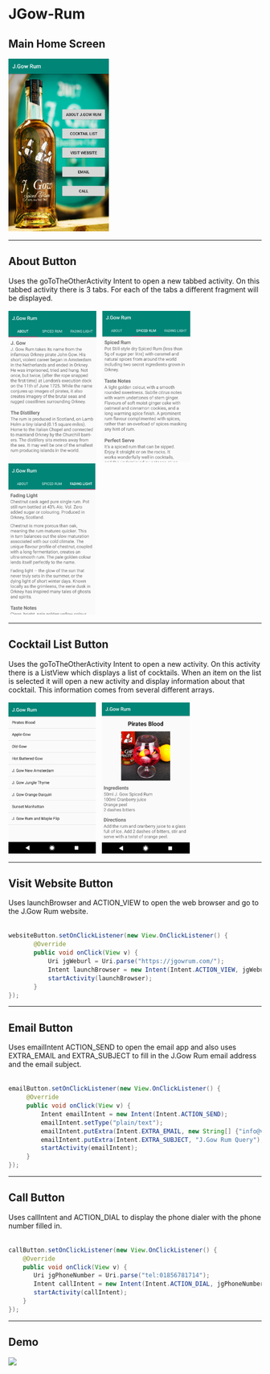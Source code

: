 # JGow-Rum

<h2>Main Home Screen</h2>

<img src="/Screenshots/image1.png" width="200"/>

---

<h2>About Button</h2>
Uses the goToTheOtherActivity Intent to open a new tabbed activity.
On this tabbed activity there is 3 tabs. For each of the tabs a different fragment will be displayed.
<br><br>

<div>
  <img src="/Screenshots/image4.png" height="300"/> &nbsp
  <img src="/Screenshots/image6.png" height="300"/> &nbsp
  <img src="/Screenshots/image5.png" height="300"/>
</div>

---

<h2>Cocktail List Button</h2>
Uses the goToTheOtherActivity Intent to open a new activity.
On this activity there is a ListView which displays a list of cocktails.
When an item on the list is selected it will open a new activity and display information about that cocktail. 
This information comes from several different arrays.
<br><br>

<div>
  <img src="/Screenshots/image2.png" height="300"/> &nbsp
  <img src="/Screenshots/image3.png" height="300"/>
</div>

---

<h2>Visit Website Button</h2>
Uses launchBrowser and ACTION_VIEW to open the web browser and go to the J.Gow Rum website.
<br><br>

```java
websiteButton.setOnClickListener(new View.OnClickListener() {
       @Override
       public void onClick(View v) {
           Uri jgWeburl = Uri.parse("https://jgowrum.com/");
           Intent launchBrowser = new Intent(Intent.ACTION_VIEW, jgWeburl);
           startActivity(launchBrowser);
       }
});
```

---

<h2>Email Button</h2>
Uses emailIntent ACTION_SEND to open the email app and also uses EXTRA_EMAIL and EXTRA_SUBJECT to fill in the J.Gow Rum email address and the email subject.
<br><br>

```java
emailButton.setOnClickListener(new View.OnClickListener() {
     @Override
     public void onClick(View v) {
         Intent emailIntent = new Intent(Intent.ACTION_SEND);
         emailIntent.setType("plain/text");
         emailIntent.putExtra(Intent.EXTRA_EMAIL, new String[] {"info@vsdistillersltd.com"});
         emailIntent.putExtra(Intent.EXTRA_SUBJECT, "J.Gow Rum Query");
         startActivity(emailIntent);
     }
});
```

---

<h2>Call Button</h2>
Uses callIntent and ACTION_DIAL to display the phone dialer with the phone number filled in.
<br><br>

```java
callButton.setOnClickListener(new View.OnClickListener() {
    @Override
    public void onClick(View v) {
       Uri jgPhoneNumber = Uri.parse("tel:01856781714");
       Intent callIntent = new Intent(Intent.ACTION_DIAL, jgPhoneNumber);
       startActivity(callIntent);
    }
});
```

---

<h2>Demo</h2>

<img src="/Screenshots/J Gow Rum App - Demo.gif" height="500"/>

